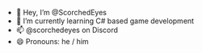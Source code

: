 - 👋 Hey, I’m @ScorchedEyes
- 🌱 I’m currently learning C# based game development
- 📫 @scorchedeyes on Discord
- 😄 Pronouns: he / him
